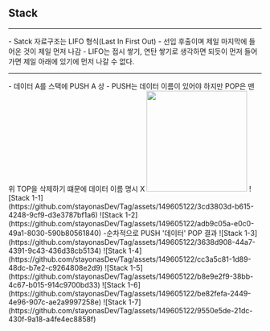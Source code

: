 <h2>Stack</h2>
<hr>
 - Satck 자료구조는 LIFO 형식(Last In First Out) 
 - 선입 후출이며 제일 마지막에 들어온 것이 제일 먼저 나감
 - LIFO는 접시 쌓기, 연탄 쌓기로 생각하면 되듯이 먼저 들어가면 제일 아래에 있기에 먼저 나갈 수 없다.
 <hr>
 - 데이터 A를 스택에 PUSH A 상
 - PUSH는 데이터 이름이 있어야 하지만 POP은 맨 위 TOP을 삭제하기 떄문에 데이터 이름 명시 X
 <img width="200" height="200" src="https://github.com/stayonasDev/Tag/assets/149605122/3cd3803d-b615-4248-9cf9-d3e3787bf1a6">
![Stack 1-1](https://github.com/stayonasDev/Tag/assets/149605122/3cd3803d-b615-4248-9cf9-d3e3787bf1a6)
![Stack 1-2](https://github.com/stayonasDev/Tag/assets/149605122/adb9c05a-e0c0-49a1-8030-590b80561840)
-순차적으로 PUSH '데이터' POP 결과
![Stack 1-3](https://github.com/stayonasDev/Tag/assets/149605122/3638d908-44a7-4391-9c43-436d38cb5134)
![Stack 1-4](https://github.com/stayonasDev/Tag/assets/149605122/cc3a5c81-1d89-48dc-b7e2-c9264808e2d9)
![Stack 1-5](https://github.com/stayonasDev/Tag/assets/149605122/b8e9e2f9-38bb-4c67-b015-914c9700bd33)
![Stack 1-6](https://github.com/stayonasDev/Tag/assets/149605122/be82fefa-2449-4e96-907c-ae2a9997258e)
![Stack 1-7](https://github.com/stayonasDev/Tag/assets/149605122/9550e5de-21dc-430f-9a18-a4fe4ec8858f)

